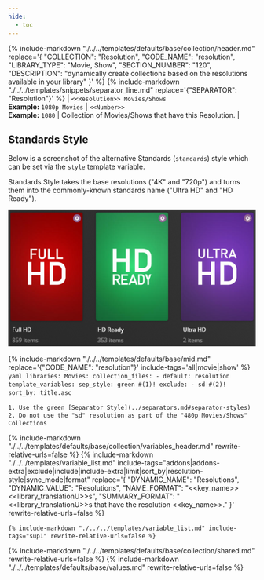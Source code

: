 ```yaml
---
hide:
  - toc
---
```

{%
    include-markdown "./../../templates/defaults/base/collection/header.md"
    replace='{
        "COLLECTION": "Resolution", 
        "CODE_NAME": "resolution",
        "LIBRARY_TYPE": "Movie, Show", 
        "SECTION_NUMBER": "120", 
        "DESCRIPTION": "dynamically create collections based on the resolutions available in your library"
    }'
%}
{% include-markdown "./../../templates/snippets/separator_line.md" replace='{"SEPARATOR": "Resolution"}' %}
| `<<Resolution>> Movies/Shows`<br>**Example:** `1080p Movies` | `<<Number>>`<br>**Example:** `1080` | Collection of Movies/Shows that have this Resolution. |

## Standards Style

Below is a screenshot of the alternative Standards (`standards`) style which can be set via the `style` template variable.

Standards Style takes the base resolutions ("4K" and "720p") and turns them into the commonly-known standards name ("Ultra HD" and "HD Ready").

![](../../assets/images/defaults/styles/resolution_standards.png)

{% include-markdown "./../../templates/defaults/base/mid.md" replace='{"CODE_NAME": "resolution"}' include-tags='all|movie|show' %}
    ```yaml
    libraries:
      Movies:
        collection_files:
          - default: resolution
            template_variables:
              sep_style: green #(1)!
              exclude:
                - sd #(2)!
              sort_by: title.asc
    ```

    1. Use the green [Separator Style](../separators.md#separator-styles)
    2. Do not use the "sd" resolution as part of the "480p Movies/Shows" Collections

{% include-markdown "./../../templates/defaults/base/collection/variables_header.md" rewrite-relative-urls=false %}
    {%
        include-markdown "./../../templates/variable_list.md"
        include-tags="addons|addons-extra|exclude|include|include-extra|limit|sort_by|resolution-style|sync_mode|format"
        replace='{
            "DYNAMIC_NAME": "Resolutions", 
            "DYNAMIC_VALUE": "Resolutions",
            "NAME_FORMAT": "<<key_name>> <<library_translationU>>s",
            "SUMMARY_FORMAT": "<<library_translationU>>s that have the resolution <<key_name>>."
        }'
        rewrite-relative-urls=false
    %}

    {% include-markdown "./../../templates/variable_list.md" include-tags="sup1" rewrite-relative-urls=false %}

{% include-markdown "./../../templates/defaults/base/collection/shared.md" rewrite-relative-urls=false %}
{% include-markdown "./../../templates/defaults/base/values.md" rewrite-relative-urls=false %}